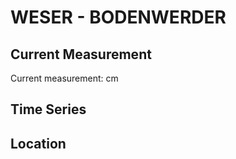 # WESER - BODENWERDER

## Current Measurement

Current measurement: <Value topic="rivers/pegel-online/WESER/BODENWERDER/measurementValue"/> cm

## Time Series

<TimeSeries topic="rivers/pegel-online/WESER/BODENWERDER/measurementValue" period="week" />

## Location

<WorldMap>
  <Marker lat="51.973727486464455" lon="9.515736239582566" labelTopic="rivers/pegel-online/WESER/BODENWERDER" />
</WorldMap>
